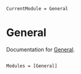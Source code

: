 ```@meta
CurrentModule = General
```

# General

Documentation for [General](https://github.com/wang890/General.jl).

```@index
```

```@autodocs
Modules = [General]
```
